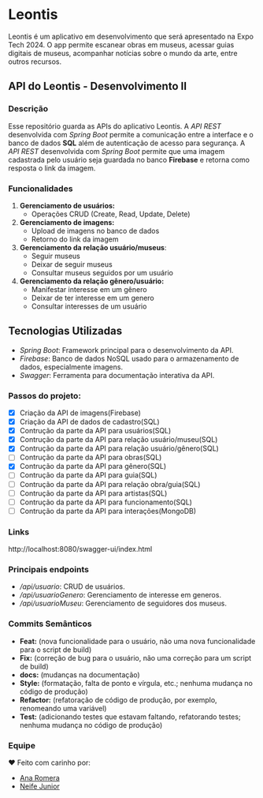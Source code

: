 # Leontis
Leontis é um aplicativo em desenvolvimento que será apresentado na Expo Tech 2024. O app permite escanear obras em museus, acessar guias digitais de museus, acompanhar notícias sobre o mundo da arte, entre outros recursos.

## API do Leontis - Desenvolvimento II

### Descrição
Esse repositório guarda as APIs do aplicativo Leontis. 
A *API REST* desenvolvida com *Spring Boot* permite a comunicação entre a interface e o banco de dados **SQL** além de autenticação de acesso para segurança.
A *API REST* desenvolvida com *Spring Boot* permite que uma imagem cadastrada pelo usuário seja guardada no banco **Firebase** e retorna como resposta o link da imagem.

### Funcionalidades
1. **Gerenciamento de usuários:**
   - Operações CRUD (Create, Read, Update, Delete)
2. **Gerenciamento de imagens:**
   - Upload de imagens no banco de dados
   - Retorno do link da imagem
3. **Gerenciamento da relação usuário/museus**:
   - Seguir museus
   - Deixar de seguir museus
   - Consultar museus seguidos por um usuário
4. **Gerenciamento da relação gênero/usuário:**
   - Manifestar interesse em um gênero
   - Deixar de ter interesse em um genero
   - Consultar interesses de um usuário

## Tecnologias Utilizadas
- *Spring Boot*: Framework principal para o desenvolvimento da API.
- *Firebase*: Banco de dados NoSQL usado para o armazenamento de dados, especialmente imagens.
- *Swagger*: Ferramenta para documentação interativa da API.

### Passos do projeto:
 - [x] Criação da API de imagens(Firebase)
 - [x] Criação da API de dados de cadastro(SQL)
 - [x] Contrução da parte da API para usuários(SQL)
 - [x] Contrução da parte da API para relação usuário/museu(SQL) 
 - [X] Contrução da parte da API para relação usuário/gênero(SQL)
 - [ ] Contrução da parte da API para obras(SQL)
 - [X] Contrução da parte da API para gênero(SQL)
 - [ ] Contrução da parte da API para guia(SQL)
 - [ ] Contrução da parte da API para relação obra/guia(SQL)
 - [ ] Contrução da parte da API para artistas(SQL)
 - [ ] Contrução da parte da API para funcionamento(SQL)
 - [ ] Contrução da parte da API para interações(MongoDB)

### Links 
http://localhost:8080/swagger-ui/index.html

### Principais endpoints
- */api/usuario*: CRUD de usuários.
- */api/usuarioGenero*: Gerenciamento de interesse em generos.
- */api/usuarioMuseu*: Gerenciamento de seguidores dos museus.
 ### Commits Semânticos 
 - **Feat:** (nova funcionalidade para o usuário, não uma nova funcionalidade para o script de build) 
 - **Fix:** (correção de bug para o usuário, não uma correção para um script de build)
 - **docs:** (mudanças na documentação)
 - **Style:** (formatação, falta de ponto e vírgula, etc.; nenhuma mudança no código de produção)
 - **Refactor:** (refatoração de código de produção, por exemplo, renomeando uma variável) 
 - **Test:** (adicionando testes que estavam faltando, refatorando testes; nenhuma mudança no código de produção)
### Equipe
❤️ Feito com carinho por:
- [Ana Romera](https://github.com/anaBeatrizRomera)
- [Neife Junior](https://github.com/NeifeJunior)
